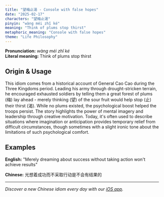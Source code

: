 ```yaml
---
title: "望梅止渴 - Console with false hopes"
date: "2025-02-17"
characters: "望梅止渴"
pinyin: "wàng méi zhǐ ké"
meaning: "Think of plums stop thirst"
metaphoric_meaning: "Console with false hopes"
theme: "Life Philosophy"
---
```


**Pronunciation:** *wàng méi zhǐ ké*  
**Literal meaning:** Think of plums stop thirst

## Origin & Usage

This idiom comes from a historical account of General Cao Cao during the Three Kingdoms period. Leading his army through drought-stricken terrain, he encouraged exhausted soldiers by telling them a great forest of plums (梅) lay ahead - merely thinking (望) of the sour fruit would help stop (止) their thirst (渴). While no plums existed, the psychological boost helped the troops persist. The story highlights the power of mental imagery and leadership through creative motivation. Today, it's often used to describe situations where imagination or anticipation provides temporary relief from difficult circumstances, though sometimes with a slight ironic tone about the limitations of such psychological comfort.

## Examples

**English:** "Merely dreaming about success without taking action won't achieve results"

**Chinese:** 光想着成功而不采取行动是不会有结果的

---

*Discover a new Chinese idiom every day with our [iOS app](https://apps.apple.com/us/app/daily-chinese-idioms/id6740611324).*
